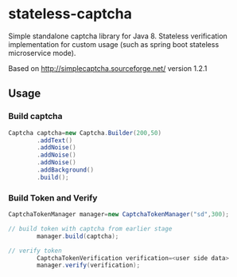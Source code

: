 # stateless-captcha

Simple standalone captcha library for Java 8. Stateless verification implementation for custom usage (such as spring
boot stateless microservice mode).

Based on http://simplecaptcha.sourceforge.net/ version 1.2.1

## Usage

### Build captcha

```java
Captcha captcha=new Captcha.Builder(200,50)
        .addText()
        .addNoise()
        .addNoise()
        .addNoise()
        .addBackground()
        .build();
```

### Build Token and Verify

```java
CaptchaTokenManager manager=new CaptchaTokenManager("sd",300);

// build token with captcha from earlier stage
        manager.build(captcha);

// verify token
        CaptchaTokenVerification verification=<user side data>
        manager.verify(verification);
```